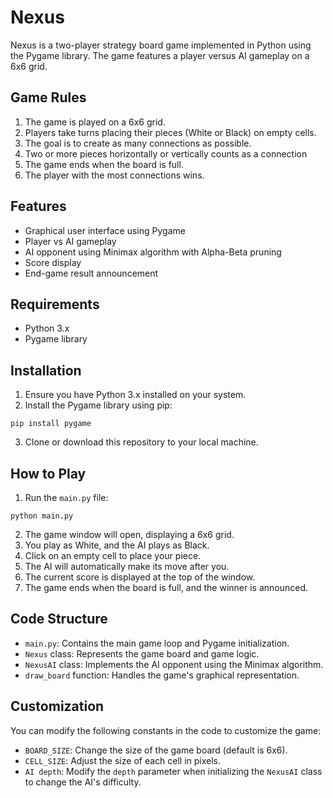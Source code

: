 # Nexus

Nexus is a two-player strategy board game implemented in Python using the Pygame library. The game features a player versus AI gameplay on a 6x6 grid.

## Game Rules

1. The game is played on a 6x6 grid.
2. Players take turns placing their pieces (White or Black) on empty cells.
3. The goal is to create as many connections as possible.
4. Two or more pieces horizontally or vertically counts as a connection
5. The game ends when the board is full.
6. The player with the most connections wins.

## Features

- Graphical user interface using Pygame
- Player vs AI gameplay
- AI opponent using Minimax algorithm with Alpha-Beta pruning
- Score display
- End-game result announcement

## Requirements

- Python 3.x
- Pygame library

## Installation

1. Ensure you have Python 3.x installed on your system.
2. Install the Pygame library using pip:

```
pip install pygame
```

3. Clone or download this repository to your local machine.

## How to Play

1. Run the `main.py` file:

```
python main.py
```

2. The game window will open, displaying a 6x6 grid.
3. You play as White, and the AI plays as Black.
4. Click on an empty cell to place your piece.
5. The AI will automatically make its move after you.
6. The current score is displayed at the top of the window.
7. The game ends when the board is full, and the winner is announced.

## Code Structure

- `main.py`: Contains the main game loop and Pygame initialization.
- `Nexus` class: Represents the game board and game logic.
- `NexusAI` class: Implements the AI opponent using the Minimax algorithm.
- `draw_board` function: Handles the game's graphical representation.

## Customization

You can modify the following constants in the code to customize the game:

- `BOARD_SIZE`: Change the size of the game board (default is 6x6).
- `CELL_SIZE`: Adjust the size of each cell in pixels.
- `AI depth`: Modify the `depth` parameter when initializing the `NexusAI` class to change the AI's difficulty.
